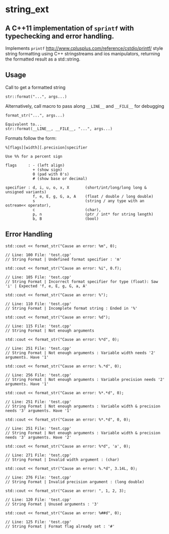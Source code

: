 # string_ext
## A C++11 implementation of `sprintf` with typechecking and error handling.

Implements `printf` http://www.cplusplus.com/reference/cstdio/printf/ style string formatting using C++ stringstreams and ios manipulators, returning the formatted result as a std::string. 

## Usage

Call to get a formatted string 
	
	str::format("...", args...)
	
Alternatively, call macro to pass along `__LINE__` and `__FILE__` for debugging
	
	format_str("...", args...)

	Equivalent to...
	str::format(__LINE__, __FILE__, "...", args...)

Formats follow the form:
	
	%[flags][width][.precision]specifier 

	Use %% for a percent sign

	flags	  : - (left align)
				+ (show sign)
				0 (pad with 0's)
				# (show base or decimal) 

	specifier : d, i, u, o, x, X       (short/int/long/long long & unsigned variants)
				f, e, E, g, G, a, A    (float / double / long double)
				s                      (string / any type with an ostream<< operator), 
				c                      (char), 
				p, n                   (ptr / int* for string length)
	            b, B                   (bool)

## Error Handling

	std::cout << format_str("Cause an error: %m", 0);
	
	// Line: 100 File: 'test.cpp'
	// String Format | Undefined format specifier : 'm'

	std::cout << format_str("Cause an error: %i", 0.f);
	
	// Line: 105 File: 'test.cpp'
	// String Format | Incorrect format specifier for type (float): Saw 'i' | Expected 'f, e, E, g, G, a, A'
	
	std::cout << format_str("Cause an error: %");
	
	// Line: 110 File: 'test.cpp'
	// String Format | Incomplete format string : Ended in '%'

	std::cout << format_str("Cause an error: %d");
	
	// Line: 115 File: 'test.cpp'
	// String Format | Not enough arguments

	std::cout << format_str("Cause an error: %*d", 0);
	
	// Line: 251 File: 'test.cpp'
	// String Format | Not enough arguments : Variable width needs '2' arguments. Have '1'
	
	std::cout << format_str("Cause an error: %.*d", 0);
	
	// Line: 256 File: 'test.cpp'
	// String Format | Not enough arguments : Variable precision needs '2' arguments. Have '1'

	std::cout << format_str("Cause an error: %*.*d", 0);
	
	// Line: 251 File: 'test.cpp'
	// String Format | Not enough arguments : Variable width & precision needs '3' arguments. Have '1'

	std::cout << format_str("Cause an error: %*.*d", 0, 0);
	
	// Line: 251 File: 'test.cpp'
	// String Format | Not enough arguments : Variable width & precision needs '3' arguments. Have '2'

	std::cout << format_str("Cause an error: %*d", 'a', 0);
	
	// Line: 271 File: 'test.cpp'
	// String Format | Invalid width argument : (char)

	std::cout << format_str("Cause an error: %.*d", 3.14L, 0);

	// Line: 276 File: 'test.cpp'
	// String Format | Invalid precision argument : (long double)

	std::cout << format_str("Cause an error: ", 1, 2, 3);
	
	// Line: 120 File: 'test.cpp'
	// String Format | Unused arguments : '3'

	std::cout << format_str("Cause an error: %##d", 0);
	
	// Line: 125 File: 'test.cpp'
	// String Format | Format flag already set : '#'
